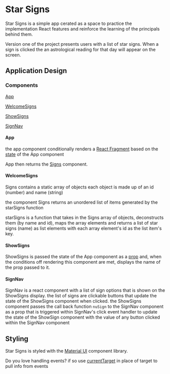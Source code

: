 # Star Signs

Star Signs is a simple app cerated as a space to practice the implementation React features and reinforce the learning of the principals behind them.

Version one of the project presents users with a list of star signs. When a sign is clicked the an astrological reading for that day will appear on the screen.

## Application Design

### Components

[App](#App)

[WelcomeSigns](#WelcomeSigns)

[ShowSigns](#ShowSigns)

[SignNav](#SignNav)

#### App

the app component conditionally renders a [React Fragment](https://reactjs.org/docs/fragments.html) based on the [state](https://www.geeksforgeeks.org/how-to-change-the-state-of-react-component-on-click/#:~:text=We%20have%20to%20set%20initial,inside%20the%20function%20using%20setState.) of the App component

App then returns the [Signs](#signs) component.

#### WelcomeSigns

Signs contains a static array of objects
each object is made up of an id (number) and name (string)

the component Signs returns an unordered list of items generated by the starSigns function

starSigns is a function that takes in the Signs array of objects, deconstructs them (by name and id), maps the array elements and returns a list of star signs (name) as list elements with each array element's id as the list item's key.

#### ShowSigns

ShowSigns is passed the state of the App component as a [prop](https://medium.com/@jasminegump/passing-data-between-a-parent-and-child-in-react-deea2ec8e654) and, when the conditions off rendering this component are met, displays the name of the prop passed to it.

#### SignNav

SignNav is a react component with a list of sign options that is shown on the ShowSigns display. the list of signs are clickable buttons that update the state of the ShowSigns component when clicked.
the ShowSigns component passes the call back function `nuSign` to the SignNav component as a prop that is triggered within SignNav's click event handler to update the state of the ShowSign component with the value of any button clicked within the SignNav component

## Styling

Star Signs is styled with the [Material UI](https://mui.com/) component library.

Do you love handling events?
if so use [currentTarget](https://stackoverflow.com/questions/58193507/handling-icon-onclick-events-with-material-ui-and-reactjs) in place of target to pull info from events
